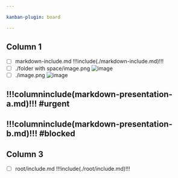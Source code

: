 ```yaml
---

kanban-plugin: board

---
```


## Column 1
- [ ] markdown-include.md
  !!!include(./markdown-include.md)!!!
- [ ] ./folder with space/image.png
  ![image](/Users/rspoerri/_REPOSITORIES/_TINKERING_REPOs/markdown-kanban-obsidian/tests/folder%20with%20space/image-512x512.png)
- [ ] ./image.png
  ![image](/Users/rspoerri/_REPOSITORIES/_TINKERING_REPOs/markdown-kanban-obsidian/tests/image-512x512.png)

## !!!columninclude(markdown-presentation-a.md)!!! #urgent

## !!!columninclude(markdown-presentation-b.md)!!! #blocked

## Column 3
- [ ] root/include.md
  !!!include(./root/include.md)!!!



